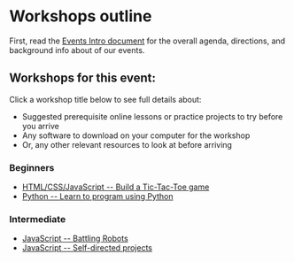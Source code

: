 # Workshops outline

First, read the [Events Intro document](../EVENTS_INTRO.md) for the overall agenda, directions, and background info about of our events.

## Workshops for this event:

Click a workshop title below to see full details about:

* Suggested prerequisite online lessons or practice projects to try before you arrive
* Any software to download on your computer for the workshop
* Or, any other relevant resources to look at before arriving

### Beginners

* [HTML/CSS/JavaScript -- Build a Tic-Tac-Toe game](../Workshops/Tic-Tac-Toe)
* [Python -- Learn to program using Python](../Workshops/Python)

### Intermediate

* [JavaScript -- Battling Robots](../Workshop/BattlingRobots)
* [JavaScript -- Self-directed projects](../Workshop/JavaScriptSelfDirected)





